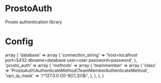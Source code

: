 ProstoAuth
==========

Prosto authentication library

Config
==========
array (
  'database' => 
  array (
    'connection_string' => 'host=localhost port=5432 dbname=database user=user password=password',
  ),
  'prosto_auth' => 
  array (
    'methods' => 
    array (
      'teammember' => 
      array (
        'class' => 'ProstoAuth\\AuthenticateMethod\\TeamMemberAuthenticateMethod',
        'vpn_ip_mask' => '/^127.0.0.([0-9]{1,3})$/',
      ),
    ),
  ),
)
